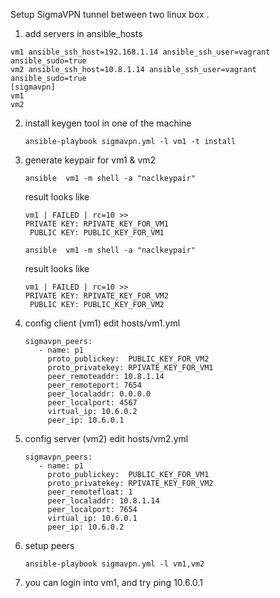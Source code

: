 Setup SigmaVPN tunnel between two linux box . 


1. add servers in  ansible_hosts 
  ```
  vm1 ansible_ssh_host=192.168.1.14 ansible_ssh_user=vagrant  ansible_sudo=true
  vm2 ansible_ssh_host=10.8.1.14 ansible_ssh_user=vagrant  ansible_sudo=true
  [sigmavpn]
  vm1
  vm2
  ```

2. install keygen tool in one of the machine 
   ```
   ansible-playbook sigmavpn.yml -l vm1 -t install 
   ```

2. generate keypair for vm1 & vm2 
   ```
   ansible  vm1 -m shell -a "naclkeypair"
   ``` 
   result looks like 
   ```
   vm1 | FAILED | rc=10 >>
   PRIVATE KEY: RPIVATE_KEY_FOR_VM1
    PUBLIC KEY: PUBLIC_KEY_FOR_VM1
   ```

   ```
   ansible  vm1 -m shell -a "naclkeypair"
   ``` 
   result looks like 
   ```
   vm1 | FAILED | rc=10 >>
   PRIVATE KEY: RPIVATE_KEY_FOR_VM2
    PUBLIC KEY: PUBLIC_KEY_FOR_VM2
   ```

3. config client (vm1)
   edit  hosts/vm1.yml 
   ```
   sigmavpn_peers:
      - name: p1
        proto_publickey:  PUBLIC_KEY_FOR_VM2
        proto_privatekey: RPIVATE_KEY_FOR_VM1
        peer_remoteaddr: 10.8.1.14
        peer_remoteport: 7654
        peer_localaddr: 0.0.0.0
        peer_localport: 4567
        virtual_ip: 10.6.0.2
        peer_ip: 10.6.0.1
   ```

4. config server (vm2)
   edit  hosts/vm2.yml 
   ```
   sigmavpn_peers:
      - name: p1
        proto_publickey:  PUBLIC_KEY_FOR_VM1
        proto_privatekey: RPIVATE_KEY_FOR_VM2
        peer_remotefloat: 1
        peer_localaddr: 10.8.1.14
        peer_localport: 7654
        virtual_ip: 10.6.0.1
        peer_ip: 10.6.0.2
   ```

5. setup peers
   ```
   ansible-playbook sigmavpn.yml -l vm1,vm2
   ```

6. you can login into vm1, and try ping 10.6.0.1 